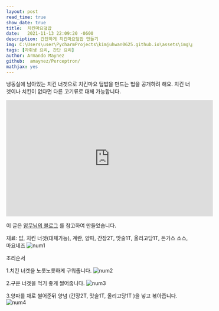 ```yaml
---
layout: post
read_time: true
show_date: true
title:  치킨마요덮밥
date:   2021-11-13 22:09:20 -0600
description: 간단하게 치킨마요덮밥 만들기
img: C:\Users\user\PycharmProjects\kimjuhwan0625.github.io\assets\img\posts\20211113\num0.JPG 
tags: [자취생 요리, 간단 요리]
author: Armando Maynez
github:  amaynez/Perceptron/
mathjax: yes
---
```

냉동실에 남아있는 치킨 너겟으로 치킨마요 덮밥을 만드는 법을 공개하려 해요. 치킨 너겟이나 치킨이 없다면 다른 고기류로 대체 가능합니다.

<iframe width="560" height="315" src="https://youtu.be/_20KEwNx1UQ" title="YouTube video player" frameborder="0" allow="accelerometer; autoplay; clipboard-write; encrypted-media; gyroscope; picture-in-picture" allowfullscreen></iframe>

이 글은 [얌무님의 블로그](https://youtu.be/_20KEwNx1UQ) 를 참고하여 만들었습니다. 

재료: 밥, 치킨 너겟(대체가능), 계란, 양파, 간장2T, 맛술1T, 올리고당1T, 돈가스 소스, 마요네즈
![num1](C:\Users\user\PycharmProjects\kimjuhwan0625.github.io\assets\img\posts\20211113\num1.JPG)

조리순서

1.치킨 너겟을 노릇노릇하게 구워줍니다.
![num2](asserts\img\img\posts\20211113\num2.JPG)

2.구운 너겟을 먹기 좋게 썰어줍니다.
![num3](C:\Users\user\PycharmProjects\kimjuhwan0625.github.io\assets\img\posts\20211113\num3.JPG)

3.양파를 채로 썰어준뒤 양념 (간장2T, 맛술1T, 올리고당1T )을 넣고 볶아줍니다.
![num4](C:\Users\user\PycharmProjects\kimjuhwan0625.github.io\assets\img\posts\20211113\num4.JPG)



